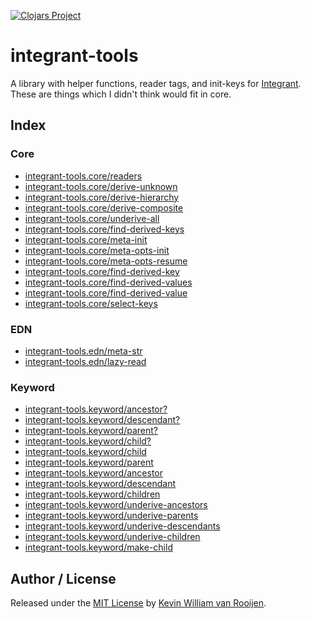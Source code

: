 [![Clojars Project](https://img.shields.io/clojars/v/kwrooijen/integrant-tools.svg)](https://clojars.org/kwrooijen/integrant-tools)

# integrant-tools

A library with helper functions, reader tags, and init-keys for
[Integrant](https://github.com/weavejester/integrant). These are things which I
didn't think would fit in core.

## Index

### Core

+ [integrant-tools.core/readers](https://cljdoc.org/d/kwrooijen/integrant-tools/0.3.8/api/integrant-tools.core#readers)
+ [integrant-tools.core/derive-unknown](https://cljdoc.org/d/kwrooijen/integrant-tools/0.3.8/api/integrant-tools.core#derive-unknown)
+ [integrant-tools.core/derive-hierarchy](https://cljdoc.org/d/kwrooijen/integrant-tools/0.3.8/api/integrant-tools.core#derive-hierarchy)
+ [integrant-tools.core/derive-composite](https://cljdoc.org/d/kwrooijen/integrant-tools/0.3.8/api/integrant-tools.core#derive-composite)
+ [integrant-tools.core/underive-all](https://cljdoc.org/d/kwrooijen/integrant-tools/0.3.8/api/integrant-tools.core#underive-all)
+ [integrant-tools.core/find-derived-keys](https://cljdoc.org/d/kwrooijen/integrant-tools/0.3.8/api/integrant-tools.core#find-derived-keys)
+ [integrant-tools.core/meta-init](https://cljdoc.org/d/kwrooijen/integrant-tools/0.3.8/api/integrant-tools.core#meta-init)
+ [integrant-tools.core/meta-opts-init](https://cljdoc.org/d/kwrooijen/integrant-tools/0.3.8/api/integrant-tools.core#meta-opts-init)
+ [integrant-tools.core/meta-opts-resume](https://cljdoc.org/d/kwrooijen/integrant-tools/0.3.8/api/integrant-tools.core#meta-opts-resume)
+ [integrant-tools.core/find-derived-key](https://cljdoc.org/d/kwrooijen/integrant-tools/0.3.8/api/integrant-tools.core#find-derived-key)
+ [integrant-tools.core/find-derived-values](https://cljdoc.org/d/kwrooijen/integrant-tools/0.3.8/api/integrant-tools.core#find-derived-values)
+ [integrant-tools.core/find-derived-value](https://cljdoc.org/d/kwrooijen/integrant-tools/0.3.8/api/integrant-tools.core#find-derived-value)
+ [integrant-tools.core/select-keys](https://cljdoc.org/d/kwrooijen/integrant-tools/0.3.8/api/integrant-tools.core#select-keys)

### EDN

+ [integrant-tools.edn/meta-str](https://cljdoc.org/d/kwrooijen/integrant-tools/0.3.8/api/integrant-tools.edn#meta-str)
+ [integrant-tools.edn/lazy-read](https://cljdoc.org/d/kwrooijen/integrant-tools/0.3.8/api/integrant-tools.edn#lazy-read)

### Keyword

* [integrant-tools.keyword/ancestor?](https://cljdoc.org/d/kwrooijen/integrant-tools/0.3.8/api/integrant-tools.keyword#ancestor?)
* [integrant-tools.keyword/descendant?](https://cljdoc.org/d/kwrooijen/integrant-tools/0.3.8/api/integrant-tools.keyword#descendant?)
* [integrant-tools.keyword/parent?](https://cljdoc.org/d/kwrooijen/integrant-tools/0.3.8/api/integrant-tools.keyword#parent?)
* [integrant-tools.keyword/child?](https://cljdoc.org/d/kwrooijen/integrant-tools/0.3.8/api/integrant-tools.keyword#child?)
* [integrant-tools.keyword/child](https://cljdoc.org/d/kwrooijen/integrant-tools/0.3.8/api/integrant-tools.keyword#child)
* [integrant-tools.keyword/parent](https://cljdoc.org/d/kwrooijen/integrant-tools/0.3.8/api/integrant-tools.keyword#parent)
* [integrant-tools.keyword/ancestor](https://cljdoc.org/d/kwrooijen/integrant-tools/0.3.8/api/integrant-tools.keyword#ancestor)
* [integrant-tools.keyword/descendant](https://cljdoc.org/d/kwrooijen/integrant-tools/0.3.8/api/integrant-tools.keyword#descendant)
* [integrant-tools.keyword/children](https://cljdoc.org/d/kwrooijen/integrant-tools/0.3.8/api/integrant-tools.keyword#children)
* [integrant-tools.keyword/underive-ancestors](https://cljdoc.org/d/kwrooijen/integrant-tools/0.3.8/api/integrant-tools.keyword#underive-ancestors)
* [integrant-tools.keyword/underive-parents](https://cljdoc.org/d/kwrooijen/integrant-tools/0.3.8/api/integrant-tools.keyword#underive-parents)
* [integrant-tools.keyword/underive-descendants](https://cljdoc.org/d/kwrooijen/integrant-tools/0.3.8/api/integrant-tools.keyword#underive-descendants)
* [integrant-tools.keyword/underive-children](https://cljdoc.org/d/kwrooijen/integrant-tools/0.3.8/api/integrant-tools.keyword#underive-children)
* [integrant-tools.keyword/make-child](https://cljdoc.org/d/kwrooijen/integrant-tools/0.3.8/api/integrant-tools.keyword#make-child)

## Author / License

Released under the [MIT License] by [Kevin William van Rooijen].

[Kevin William van Rooijen]: https://twitter.com/kwrooijen

[MIT License]: https://github.com/kwrooijen/integrant-tools/blob/master/LICENSE
